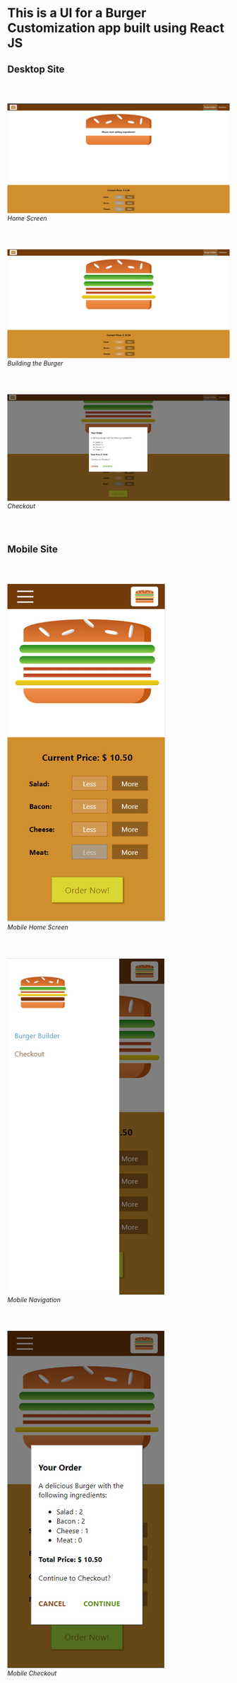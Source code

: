 # This is a UI for a Burger Customization app built using React JS

## Desktop Site

<br />
<br />

![Home Screen](./screenshots/1.png)
*Home Screen*

<br />
<br />

![Building the Burger](./screenshots/2.png)
*Building the Burger*

<br />
<br />

![Checkout](./screenshots/3.png)
*Checkout*

<br />
<br />

## Mobile Site

<br />
<br />

![Mobile Home Screen](./screenshots/4.png) <br /> 
*Mobile Home Screen*

<br />
<br />

![Mobile Navigation](./screenshots/5.png) <br /> 
*Mobile Navigation*

<br />
<br />

![Mobile Checkout](./screenshots/6.png) <br /> 
*Mobile Checkout*

